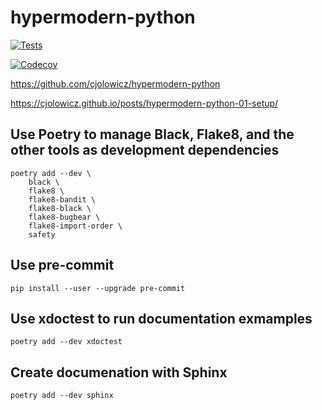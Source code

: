 # hypermodern-python

[![Tests](https://github.com/cli99/hypermodern-python/workflows/Tests/badge.svg)](https://github.com/cli99/hypermodern-python/actions?workflow=Tests)

[![Codecov](https://codecov.io/gh/cli99/hypermodern-python/branch/master/graph/badge.svg)](https://codecov.io/gh/cli99/hypermodern-python)

https://github.com/cjolowicz/hypermodern-python

https://cjolowicz.github.io/posts/hypermodern-python-01-setup/

## Use Poetry to manage Black, Flake8, and the other tools as development dependencies

```
poetry add --dev \
    black \
    flake8 \
    flake8-bandit \
    flake8-black \
    flake8-bugbear \
    flake8-import-order \
    safety
```

## Use pre-commit

```
pip install --user --upgrade pre-commit
```

## Use xdoctest to run documentation exmamples

```
poetry add --dev xdoctest
```

## Create documenation with Sphinx

```
poetry add --dev sphinx
```
